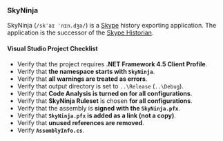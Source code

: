 ### SkyNinja

SkyNinja (`/skˈaɪ ˈnɪn.dʒə/`) is a [Skype](http://www.skype.com) history exporting application. The application is the successor of the [Skype Historian](http://eigene.in/skype-historian).

#### Visual Studio Project Checklist

* Verify that the project requires **.NET Framework 4.5 Client Profile**.
* Verify that **the namespace starts with `SkyNinja`**.
* Verify that **all warnings are treated as errors**.
* Verify that output directory is set to `..\Release` (`..\Debug`).
* Verify that **Code Analysis is turned on for all configurations**.
* Verify that **SkyNinja Ruleset** is chosen **for all configurations**.
* Verify that the assembly is **signed with the `SkyNinja.pfx`**.
* Verify that **`SkyNinja.pfx` is added as a link (not a copy)**.
* Verify that **unused references are removed**.
* Verify **`AssemblyInfo.cs`**.
